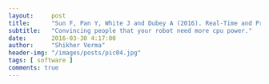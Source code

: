 ```yaml
---
layout:     post
title:      "Sun F, Pan Y, White J and Dubey A (2016). Real-Time and Predictive Analytics for Smart Public Transportation Decision Support System, In 2016 IEEE International Conference on Smart Computing (SMARTCOMP)., May, 2016. , pp. 1-8."
subtitle:   "Convincing people that your robot need more cpu power."
date:       2016-03-30 4:17:00
author:     "Shikher Verma"
header-img: "/images/posts/pic04.jpg"
tags: [ software ]
comments: true
---
```

